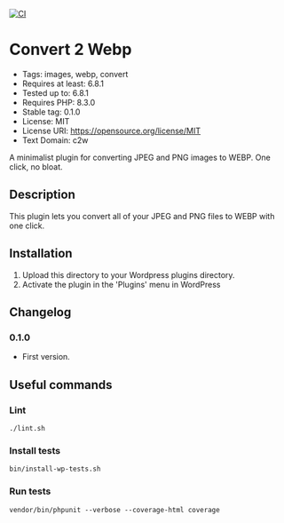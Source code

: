 [![CI](https://github.com/Xolof/convert2webp/actions/workflows/ci.yml/badge.svg)](https://github.com/Xolof/convert2webp/actions/workflows/ci.yml)

# Convert 2 Webp

* Tags: images, webp, convert
* Requires at least: 6.8.1
* Tested up to: 6.8.1
* Requires PHP: 8.3.0
* Stable tag: 0.1.0
* License: MIT
* License URI: https://opensource.org/license/MIT
* Text Domain: c2w

A minimalist plugin for converting JPEG and PNG images to WEBP. One click, no bloat.

## Description
This plugin lets you convert all of your JPEG and PNG files to WEBP with one click.

## Installation
1. Upload this directory to your Wordpress plugins directory.
2. Activate the plugin in the 'Plugins' menu in WordPress

## Changelog

### 0.1.0
* First version.

## Useful commands

### Lint
`./lint.sh`

### Install tests
`bin/install-wp-tests.sh`

### Run tests
`vendor/bin/phpunit --verbose --coverage-html coverage`
